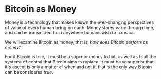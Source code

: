 # Bitcoin as Money

Money is a technology that makes known the
 ever-changing perspectives of value of every
 human being on earth.
Money stores value through time,
 and can be transmitted from anywhere
 humans wish to transact.

We will examine Bitcoin as money, that is,
 *how does Bitcoin perform as money?*

For if Bitcoin is true, it must be a superior
 money to fiat, as well as to all the systems
 of control that Bitcoin aims to replace.
It must be so superior that it's ascent is
 only a matter of when and not if, that is
 the only way Bitcoin can be considered *true*.

